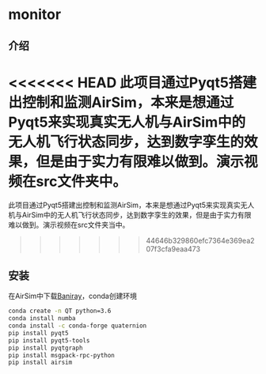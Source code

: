 # monitor

## 介绍

<<<<<<< HEAD
此项目通过Pyqt5搭建出控制和监测AirSim，本来是想通过Pyqt5来实现真实无人机与AirSim中的无人机飞行状态同步，达到数字孪生的效果，但是由于实力有限难以做到。演示视频在src文件夹中。
=======
此项目通过Pyqt5搭建出控制和监测AirSim，本来是想通过Pyqt5来实现真实无人机与AirSim中的无人机飞行状态同步，达到数字孪生的效果，但是由于实力有限难以做到。演示视频在src文件夹当中。
>>>>>>> 44646b329860efc7364e369ea207f3cfa9eaa473

## 安装

在AirSim中下载[Baniray](https://github.com/microsoft/AirSim/releases/)，conda创建环境

```bash
conda create -n QT python=3.6
conda install numba
conda install -c conda-forge quaternion
pip install pyqt5
pip install pyqt5-tools
pip install pyqtgraph
pip install msgpack-rpc-python
pip install airsim
```

